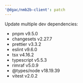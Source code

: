 ```yaml
---
'@dgac/nmb2b-client': patch
---
```


Update multiple dev dependencies:
- pnpm v9.5.0
- changesets v2.27.7
- prettier v3.3.2
- eslint v9.6.0
- tsx v4.16.2
- typescript v5.5.3
- rimraf v5.0.9
- @types/node v18.19.39
- vitest v2.0.2
